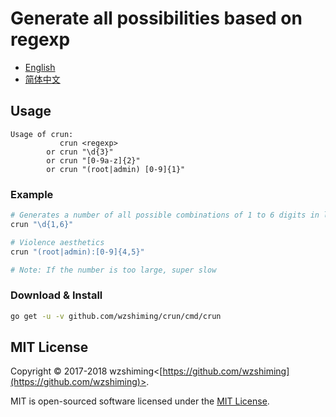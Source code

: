 # Generate all possibilities based on regexp

* [English](./README.md)
* [简体中文](./README_cn.md)

## Usage

```
Usage of crun:
           crun <regexp>
        or crun "\d{3}"
        or crun "[0-9a-z]{2}"
        or crun "(root|admin) [0-9]{1}"
```

### Example

``` bash
# Generates a number of all possible combinations of 1 to 6 digits in length
crun "\d{1,6}"

# Violence aesthetics
crun "(root|admin):[0-9]{4,5}"

# Note: If the number is too large, super slow
```

### Download & Install
``` bash
go get -u -v github.com/wzshiming/crun/cmd/crun
```

## MIT License

Copyright © 2017-2018 wzshiming<[https://github.com/wzshiming](https://github.com/wzshiming)>.

MIT is open-sourced software licensed under the [MIT License](https://opensource.org/licenses/MIT).
